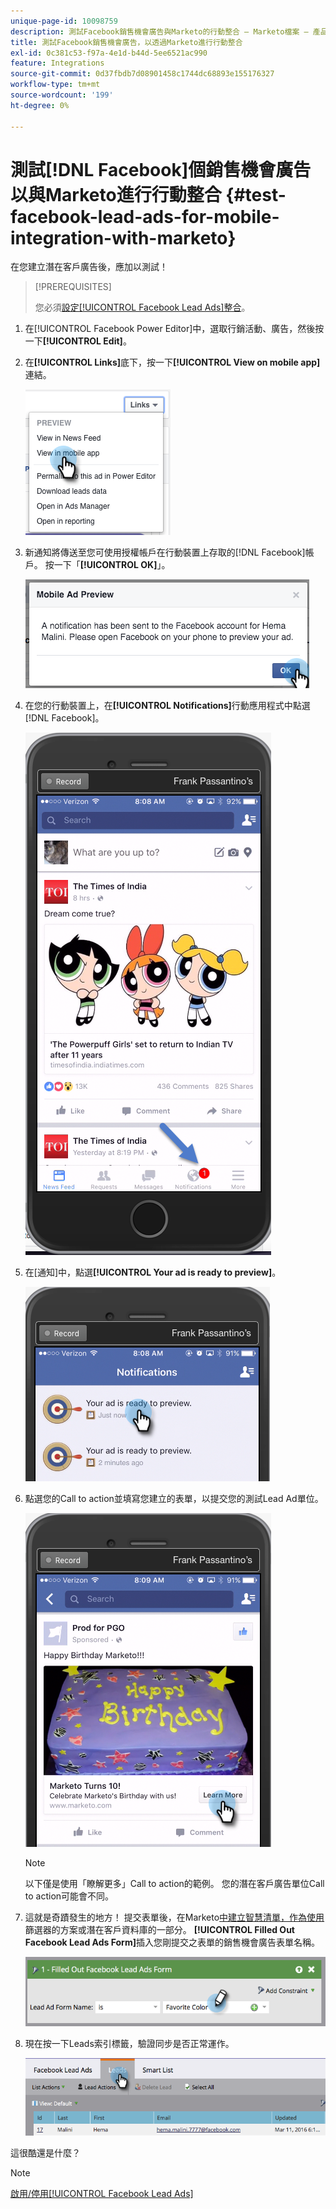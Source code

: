 ```yaml
---
unique-page-id: 10098759
description: 測試Facebook銷售機會廣告與Marketo的行動整合 — Marketo檔案 — 產品檔案
title: 測試Facebook銷售機會廣告，以透過Marketo進行行動整合
exl-id: 0c381c53-f97a-4e1d-b44d-5ee6521ac990
feature: Integrations
source-git-commit: 0d37fbdb7d08901458c1744dc68893e155176327
workflow-type: tm+mt
source-wordcount: '199'
ht-degree: 0%

---
```


# 測試[!DNL Facebook]個銷售機會廣告以與Marketo進行行動整合 {#test-facebook-lead-ads-for-mobile-integration-with-marketo}

在您建立潛在客戶廣告後，應加以測試！

>[!PREREQUISITES]
>
>您必須[設定[!UICONTROL Facebook Lead Ads]整合](/help/marketo/product-docs/demand-generation/facebook/set-up-facebook-lead-ads.md)。

1. 在[!UICONTROL Facebook Power Editor]中，選取行銷活動、廣告，然後按一下&#x200B;**[!UICONTROL Edit]**。

1. 在&#x200B;**[!UICONTROL Links]**&#x200B;底下，按一下&#x200B;**[!UICONTROL View on mobile app]**&#x200B;連結。

   ![](assets/image2016-5-13-15-3a2-3a38.png)

1. 新通知將傳送至您可使用授權帳戶在行動裝置上存取的[!DNL Facebook]帳戶。 按一下「**[!UICONTROL OK]**」。

   ![](assets/image2016-3-11-8-3a35-3a7.png)

1. 在您的行動裝置上，在&#x200B;**[!UICONTROL Notifications]**&#x200B;行動應用程式中點選[!DNL Facebook]。

   ![](assets/image2016-3-11-8-3a38-3a35.png)

1. 在[通知]中，點選&#x200B;**[!UICONTROL Your ad is ready to preview]**。

   ![](assets/image2016-3-11-8-3a41-3a59.png)

1. 點選您的Call to action並填寫您建立的表單，以提交您的測試Lead Ad單位。

   ![](assets/image2016-3-11-8-3a52-3a20.png)

   >[!NOTE]
   >
   >以下僅是使用「瞭解更多」Call to action的範例。 您的潛在客戶廣告單位Call to action可能會不同。

1. 這就是奇蹟發生的地方！ 提交表單後，在Marketo[中建立智慧清單，作為使用](/help/marketo/product-docs/core-marketo-concepts/smart-lists-and-static-lists/creating-a-smart-list/create-a-smart-list.md)篩選器的方案或潛在客戶資料庫的一部分。 **[!UICONTROL Filled Out Facebook Lead Ads Form]**&#x200B;插入您剛提交之表單的銷售機會廣告表單名稱。

   ![](assets/image2016-3-11-8-3a59-3a34.png)

1. 現在按一下Leads索引標籤，驗證同步是否正常運作。

   ![](assets/image2016-3-11-15-3a27-3a54.png)

這很酷還是什麼？

>[!NOTE]
>
>[啟用/停用[!UICONTROL Facebook Lead Ads]](/help/marketo/product-docs/demand-generation/facebook/set-up-facebook-lead-ads.md)
